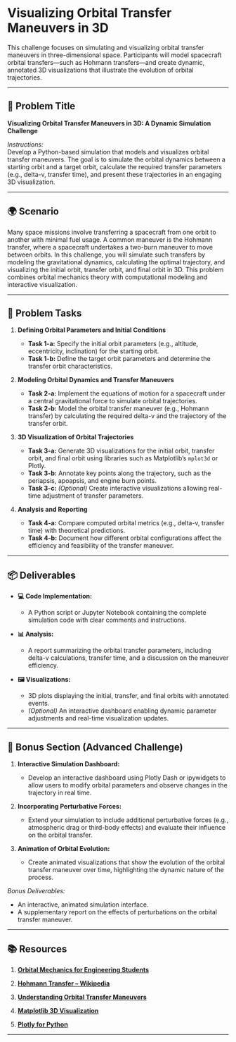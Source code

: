 # Visualizing Orbital Transfer Maneuvers in 3D

This challenge focuses on simulating and visualizing orbital transfer maneuvers in three-dimensional space. Participants will model spacecraft orbital transfers—such as Hohmann transfers—and create dynamic, annotated 3D visualizations that illustrate the evolution of orbital trajectories.

---

## 📝 Problem Title

**Visualizing Orbital Transfer Maneuvers in 3D: A Dynamic Simulation Challenge**

*Instructions:*  
Develop a Python-based simulation that models and visualizes orbital transfer maneuvers. The goal is to simulate the orbital dynamics between a starting orbit and a target orbit, calculate the required transfer parameters (e.g., delta-v, transfer time), and present these trajectories in an engaging 3D visualization.

---

## 🌍 Scenario

Many space missions involve transferring a spacecraft from one orbit to another with minimal fuel usage. A common maneuver is the Hohmann transfer, where a spacecraft undertakes a two-burn maneuver to move between orbits. In this challenge, you will simulate such transfers by modeling the gravitational dynamics, calculating the optimal trajectory, and visualizing the initial orbit, transfer orbit, and final orbit in 3D. This problem combines orbital mechanics theory with computational modeling and interactive visualization.

---

## 🔧 Problem Tasks

1. **Defining Orbital Parameters and Initial Conditions**  
   - **Task 1-a:** Specify the initial orbit parameters (e.g., altitude, eccentricity, inclination) for the starting orbit.  
   - **Task 1-b:** Define the target orbit parameters and determine the transfer orbit characteristics.

2. **Modeling Orbital Dynamics and Transfer Maneuvers**  
   - **Task 2-a:** Implement the equations of motion for a spacecraft under a central gravitational force to simulate orbital trajectories.  
   - **Task 2-b:** Model the orbital transfer maneuver (e.g., Hohmann transfer) by calculating the required delta-v and the trajectory of the transfer orbit.

3. **3D Visualization of Orbital Trajectories**  
   - **Task 3-a:** Generate 3D visualizations for the initial orbit, transfer orbit, and final orbit using libraries such as Matplotlib’s `mplot3d` or Plotly.  
   - **Task 3-b:** Annotate key points along the trajectory, such as the periapsis, apoapsis, and engine burn points.  
   - **Task 3-c:** *(Optional)* Create interactive visualizations allowing real-time adjustment of transfer parameters.

4. **Analysis and Reporting**  
   - **Task 4-a:** Compare computed orbital metrics (e.g., delta-v, transfer time) with theoretical predictions.  
   - **Task 4-b:** Document how different orbital configurations affect the efficiency and feasibility of the transfer maneuver.

---

## 📦 Deliverables

- **💻 Code Implementation:**  
  - A Python script or Jupyter Notebook containing the complete simulation code with clear comments and instructions.
  
- **📊 Analysis:**  
  - A report summarizing the orbital transfer parameters, including delta-v calculations, transfer time, and a discussion on the maneuver efficiency.
  
- **🖼️ Visualizations:**  
  - 3D plots displaying the initial, transfer, and final orbits with annotated events.
  - *(Optional)* An interactive dashboard enabling dynamic parameter adjustments and real-time visualization updates.

---

## 🎁 Bonus Section (Advanced Challenge)

1. **Interactive Simulation Dashboard:**  
   - Develop an interactive dashboard using Plotly Dash or ipywidgets to allow users to modify orbital parameters and observe changes in the trajectory in real time.
   
2. **Incorporating Perturbative Forces:**  
   - Extend your simulation to include additional perturbative forces (e.g., atmospheric drag or third-body effects) and evaluate their influence on the orbital transfer.
   
3. **Animation of Orbital Evolution:**  
   - Create animated visualizations that show the evolution of the orbital transfer maneuver over time, highlighting the dynamic nature of the process.

*Bonus Deliverables:*  
- An interactive, animated simulation interface.
- A supplementary report on the effects of perturbations on the orbital transfer maneuver.

---

## 📚 Resources

1. **[Orbital Mechanics for Engineering Students](https://www.amazon.com/Orbital-Mechanics-Engineering-Students/dp/0123747946)**

2. **[Hohmann Transfer – Wikipedia](https://en.wikipedia.org/wiki/Hohmann_transfer)**

3. **[Understanding Orbital Transfer Maneuvers](https://www.nasa.gov/pdf/501594main_Hohmann_Transfer.pdf)**

4. **[Matplotlib 3D Visualization](https://matplotlib.org/stable/gallery/index.html#mplot3d-examples-index)**

5. **[Plotly for Python](https://plotly.com/python/)**

---
